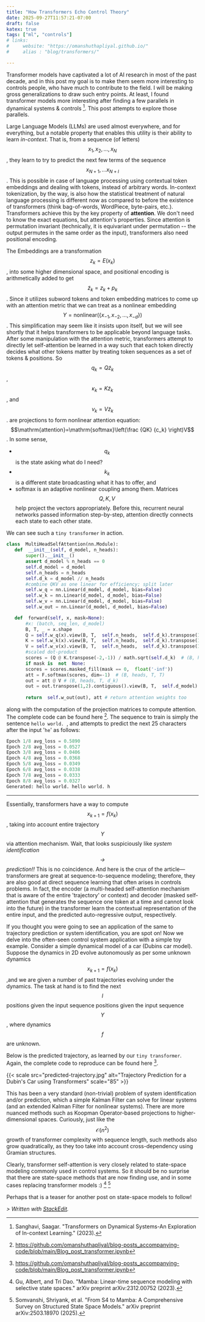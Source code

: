```yaml
---
title: "How Transformers Echo Control Theory"
date: 2025-09-27T11:57:21-07:00
draft: false
katex: true
tags: ["ml", "controls"]
# links:
#     website: "https://omanshuthapliyal.github.io/"
#     alias : "blog/transformers/"

---
```


Transformer models have captivated a lot of AI research in most of the past decade, and in this post my goal is to make them seem more interesting to controls people, who have much to contribute to the field. I will be making gross generalizations to draw such entry points. At least, I found transformer models more interesting after finding a few parallels in dynamical systems & controls [^1]. This post attempts to explore those parallels.

Large Language Models (LLMs) are used almost everywhere, and for everything, but a notable property that enables this utility is their ability to learn *in-context*. That is, from a sequence (of letters) $${x_1,x_2,...,x_N}$$, they learn to try to predict the next few terms of the sequence $${x_{N+1},...x_{N+l}}$$. This is possible in case of language processing using contextual token embeddings and dealing with tokens, instead of arbitrary words. In-context tokenization, by the way, is also how the statistical treatment  of natural language processing is different now as compared to before the existence of transformers (think bag-of-words, WordPiece, byte-pairs, etc.). Transformers achieve this by the key property of **attention**. We don't need to know the exact equations, but attention's properties. Since attention is permutation invariant (technically, it is equivariant under permutation -- the output permutes in the same order as the input), transformers also need positional encoding. 

The Embeddings are a transformation $$z_k = E(x_k)$$, into some higher dimensional space, and positional encoding is arithmetically added to get $$\tilde{z}_k=z_k + p_k$$. 
Since it utilizes subword tokens and token embedding matrices to come up with an attention metric that we can treat as a nonlinear embedding $$Y=\mathrm{nonlinear}(\{x_{-1}, x_{-2}, ...,x_{-d}\})$$. This simplification may seem like it insists upon itself, but we will see shortly that it helps transformers to be applicable beyond language tasks. 
After some manipulation with the attention metric, transformers attempt to directly let self-attention be learned in a way such that each token directly decides 	what other tokens matter by treating token sequences as a set of tokens & positions.  So $$q_k = Q\tilde{z}_k$$, $$\kappa_k=K\tilde{z}_k$$, and $$v_k=V\tilde{z}_k$$. are projections to form nonlinear attention equation: $$\mathrm{attention}=\mathrm{softmax}\left(\frac {QK} {c_k} \right)V$$. 
In some sense, 
* $$q_k$$ is the state asking what do I need?
* $$k_k$$ is a different state broadcasting what it has to offer, and
* softmax is an adaptive nonlinear coupling among them.
Matrices $$Q,K,V$$ help project the vectors appropriately. Before this, recurrent neural networks passed information step-by-step, attention directly connects each state to each other state. 
 
 We can see such a `tiny transformer` in action.
 
 ```python {linenos=true,hl_lines=[2,4]}
class  MultiHeadSelfAttention(nn.Module):
	def  __init__(self, d_model, n_heads):
		super().__init__()
		assert d_model % n_heads == 0
		self.d_model = d_model
		self.n_heads = n_heads
		self.d_k = d_model // n_heads
		#combine QKV as one linear for efficiency; split later
		self.w_q = nn.Linear(d_model, d_model, bias=False)
		self.w_k = nn.Linear(d_model, d_model, bias=False)
		self.w_v = nn.Linear(d_model, d_model, bias=False)
		self.w_out = nn.Linear(d_model, d_model, bias=False)

	def  forward(self, x, mask=None):
		#x: (batch, seq_len, d_model)
		B, T, _ = x.shape
		Q = self.w_q(x).view(B, T,  self.n_heads,  self.d_k).transpose(1,2)  # (B, heads, T, d_k)
		K = self.w_k(x).view(B, T,  self.n_heads,  self.d_k).transpose(1,2)
		V = self.w_v(x).view(B, T,  self.n_heads,  self.d_k).transpose(1,2)
		#scaled dot-product
		scores = (Q @ K.transpose(-2,-1)) / math.sqrt(self.d_k)  # (B, heads, T, T)
		if mask is  not  None:
		scores = scores.masked_fill(mask == 0,  float('-inf'))
		att = F.softmax(scores, dim=-1)  # (B, heads, T, T)
		out = att @ V # (B, heads, T, d_k)
		out = out.transpose(1,2).contiguous().view(B, T,  self.d_model)  # (B, T, d_model)
		
		return  self.w_out(out), att # return attention weights too
```

along with the computation of the projection matrices to compute attention. The complete code can be found here [^2]. The sequence to train is simply the sentence ```hello world. ```, and attempts to predict the next 25 characters after the input '```he```' as follows:

```python {linenos=true,hl_lines=[2,4]}
Epoch 1/8 avg_loss = 0.5890 
Epoch 2/8 avg_loss = 0.0527 
Epoch 3/8 avg_loss = 0.0406 
Epoch 4/8 avg_loss = 0.0368 
Epoch 5/8 avg_loss = 0.0349 
Epoch 6/8 avg_loss = 0.0338 
Epoch 7/8 avg_loss = 0.0333 
Epoch 8/8 avg_loss = 0.0327 
Generated: hello world. hello world. h
```
---
Essentially, transformers have a way to compute $$x_{k+1}=f(x_k)$$, taking into account entire trajectory $$Y$$ via attention mechanism. Wait, that looks suspiciously like *system identification $$\rightarrow$$ prediction!!* This is no coincidence. And here is the crux of the article—transformers are great at sequence-to-sequence modeling; therefore, they are also good at direct sequence learning that often arises in controls problems. In fact, the encoder (a multi-headed self-attention mechanism that is aware of the entire 'trajectory' or context) and decoder (masked self-attention that generates the sequence one token at a time and cannot look into the future) in the transformer learn the contextual representation of the entire input, and the predicted auto-regressive output, respectively.

If you thought you were going to see an application of the same to trajectory prediction or system identification, you are spot on! Now we delve into the often-seen control system application with a simple toy example. Consider a simple dynamical model of a car (Dubins car model). Suppose the dynamics in 2D evolve autonomously as per some unknown dynamics $$x_{k+1}=f(x_k)$$,and we are given a number of past trajectories evolving under the dynamics. The task at hand is to find the next  $$l$$ positions given the input sequence positions given the input sequence $$Y$$, where dynamics $$f$$ are unknown. 

Below is the predicted trajectory, as learned by our ```tiny transformer```. Again, the complete code to reproduce can be found here [^2].

{{< scale src="predicted-trajectory.jpg" alt="Trajectory Prediction for a Dubin's Car using Transformers" scale="85" >}}

This has been a very standard (non-trivial) problem of system identification and/or prediction, which a simple Kalman Filter can solve for linear systems (and an extended Kalman Filter for nonlinear systems). There are more nuanced methods such as Koopman Operator-based projections to higher-dimensional spaces. Curiously, just like the $$\mathcal{O}(n^2)$$ growth of transformer complexity with sequence length, such methods also grow quadratically, as they too take into account cross-dependency using Gramian structures.

Clearly, transformer self-attention is very closely related to state-space modeling commonly used in control systems. So it should be no surprise that there are state-space methods that are now finding use, and in some cases replacing transformer models :) [^3] [^4] 

Perhaps that is a teaser for another post on state-space models to follow!

*> Written with [StackEdit](https://stackedit.io/).*

[^1]: Sanghavi, Saagar. "Transformers on Dynamical Systems-An Exploration of In-context Learning." (2023). 
[^2]: https://github.com/omanshuthapliyal/blog-posts_accompanying-code/blob/main/Blog_post_transformer.ipynb
[^3]: Gu, Albert, and Tri Dao. "Mamba: Linear-time sequence modeling with selective state spaces." arXiv preprint arXiv:2312.00752 (2023).
[^4]: Somvanshi, Shriyank, et al. "From S4 to Mamba: A Comprehensive Survey on Structured State Space Models." arXiv preprint arXiv:2503.18970 (2025).